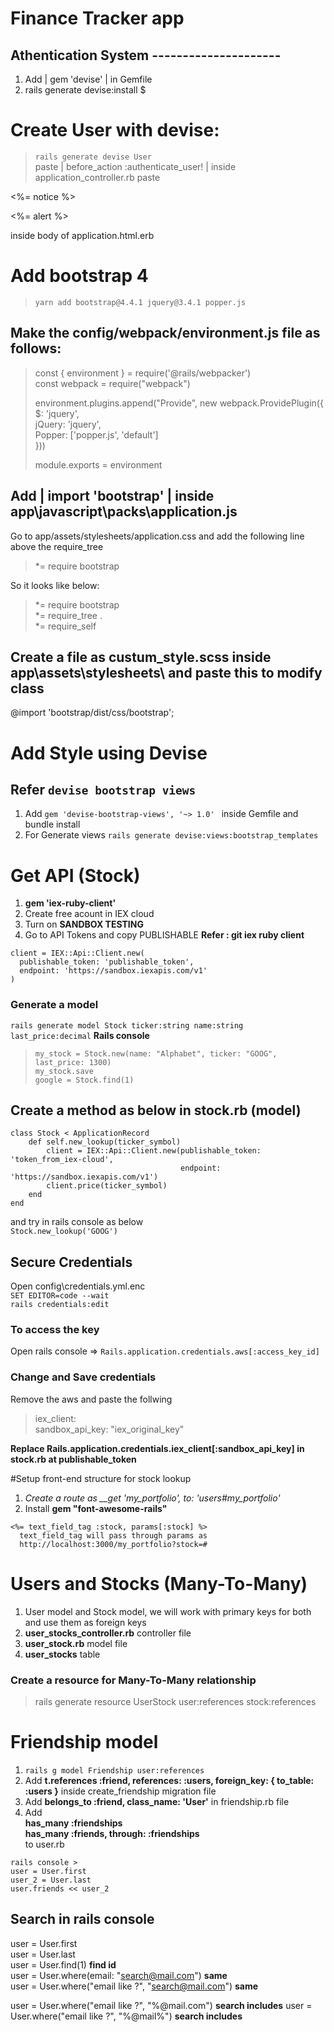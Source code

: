 # Finance Tracker app

## Athentication System ---------------------

1. Add | gem 'devise' | in Gemfile
2. rails generate devise:install $

# Create User with devise:

> `rails generate devise User`  
  paste | before_action :authenticate_user! | inside application_controller.rb
  paste 
  <p class="notice"> <%= notice %> </p>
  <p class="alert"> <%= alert %> </p>
  inside body of application.html.erb

<!-- Now the signup and login page functionality automatically created -->
# Add bootstrap 4
> `yarn add bootstrap@4.4.1 jquery@3.4.1 popper.js`  
## Make the config/webpack/environment.js file as follows:

> const { environment } = require('@rails/webpacker')  
> const webpack = require("webpack")  
> 
> environment.plugins.append("Provide", new webpack.ProvidePlugin({  
>     $: 'jquery',  
>    jQuery: 'jquery',  
>     Popper: ['popper.js', 'default']  
> }))  
> 
> module.exports = environment

## Add | import 'bootstrap' | inside app\javascript\packs\application.js  
Go to app/assets/stylesheets/application.css and add the following line above the require_tree 

> *= require bootstrap

So it looks like below:
> *= require bootstrap  
> *= require_tree .  
> *= require_self

## Create a file as custum_style.scss inside app\assets\stylesheets\ and paste this to modify class  
@import 'bootstrap/dist/css/bootstrap';

# Add Style using Devise
## Refer `devise bootstrap views`

1. Add `gem 'devise-bootstrap-views', '~> 1.0' ` inside Gemfile and bundle install
2. For Generate views `rails generate devise:views:bootstrap_templates`

# Get API (Stock)
1. **gem 'iex-ruby-client'**
2. Create free acount in IEX cloud
3. Turn on **SANDBOX TESTING**
4. Go to API Tokens and copy PUBLISHABLE
__Refer : git iex ruby client__

```
client = IEX::Api::Client.new(
  publishable_token: 'publishable_token',
  endpoint: 'https://sandbox.iexapis.com/v1'
)
```

### Generate a model  
`rails generate model Stock ticker:string name:string last_price:decimal`
**Rails console**
> `my_stock = Stock.new(name: "Alphabet", ticker: "GOOG", last_price: 1300)`  
> `my_stock.save`  
> `google = Stock.find(1)`

## Create a method as below in stock.rb (model)  
```
class Stock < ApplicationRecord  
    def self.new_lookup(ticker_symbol)  
        client = IEX::Api::Client.new(publishable_token: 'token_from_iex-cloud',  
                                      endpoint: 'https://sandbox.iexapis.com/v1')  
        client.price(ticker_symbol)  
    end  
end
```

and try in rails console as below  
`Stock.new_lookup('GOOG')`

## Secure Credentials
Open config\credentials.yml.enc  
`SET EDITOR=code --wait`  
`rails credentials:edit`

### To access the key 
Open rails console =>
`Rails.application.credentials.aws[:access_key_id]`

### Change and Save credentials  
Remove the aws and paste the follwing  
> iex_client:  
> sandbox_api_key: "iex_original_key"

**Replace __Rails.application.credentials.iex_client[:sandbox_api_key]__ in stock.rb at publishable_token**

#Setup front-end structure for stock lookup

1. *Create a route as __get 'my_portfolio', to: 'users#my_portfolio'*
2. Install **gem "font-awesome-rails"**

```
<%= text_field_tag :stock, params[:stock] %>
  text_field_tag will pass through params as 
  http://localhost:3000/my_portfolio?stock=#
```

# Users and Stocks (Many-To-Many)
1. User model and Stock model, we will work with primary keys for both and use them as foreign keys
2. **user_stocks_controller.rb** controller file
3. **user_stock.rb** model file
4. **user_stocks** table

### Create a resource for Many-To-Many relationship
> rails generate resource UserStock user:references stock:references

# Friendship model
1. `rails g model Friendship user:references`
2. Add **t.references :friend, references: :users, foreign_key: { to_table: :users }** inside create_friendship   migration file
3. Add **belongs_to :friend, class_name: 'User'** in friendship.rb file
4. Add  
  **has_many :friendships**  
  **has_many :friends, through: :friendships**  
  to user.rb

```
rails console >
user = User.first
user_2 = User.last
user.friends << user_2
```

## Search in rails console

user = User.first  
user = User.last  
user = User.find(1)  __find id__  
user = User.where(email: "search@mail.com")     __same__  
user = User.where("email like ?", "search@mail.com")  __same__  

user = User.where("email like ?", "%@mail.com") __search includes__
user = User.where("email like ?", "%@mail%") __search includes__
